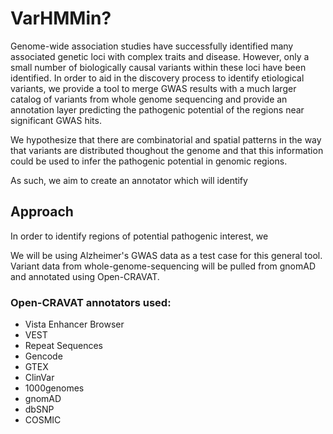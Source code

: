# VarHMMin?


Genome-wide association studies have successfully identified many associated genetic loci with complex traits and disease. However, only a small number of biologically causal variants within these loci have been identified. In order to aid in the discovery process to identify etiological variants, we provide a tool to merge GWAS results with a much larger catalog of variants from whole genome sequencing and provide an annotation layer predicting the pathogenic potential of the regions near significant GWAS hits. 

We hypothesize that there are combinatorial and spatial patterns in the way that variants are distributed thoughout the genome and that this information could be used to infer the pathogenic potential in genomic regions.

As such, we aim to create an annotator which will identify 

## Approach 

In order to identify regions of potential pathogenic interest, we 

We will be using Alzheimer's GWAS data as a test case for this general tool. Variant data from whole-genome-sequencing will be pulled from gnomAD and annotated using Open-CRAVAT. 

### Open-CRAVAT annotators used:
- Vista Enhancer Browser
- VEST
- Repeat Sequences
- Gencode
- GTEX
- ClinVar
- 1000genomes
- gnomAD
- dbSNP
- COSMIC

